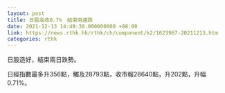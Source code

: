 ```yaml
---
layout: post
title: 日股高收0.7%　結束兩連跌
date: 2021-12-13 14:49:30.000000000 +08:00
link: https://news.rthk.hk/rthk/ch/component/k2/1623967-20211213.htm
categories: rthk
---
```


日股造好，結束兩日跌勢。

日經指數最多升356點，觸及28793點，收市報28640點，升202點，升幅0.71%。
